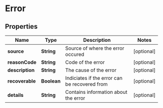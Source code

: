 

# Error

## Properties

Name | Type | Description | Notes
------------ | ------------- | ------------- | -------------
**source** | **String** | Source of where the error occured |  [optional]
**reasonCode** | **String** | Code of the error |  [optional]
**description** | **String** | The cause of the error |  [optional]
**recoverable** | **Boolean** | Indiciates if the error can be recovered from |  [optional]
**details** | **String** | Contains information about the error |  [optional]



